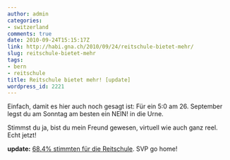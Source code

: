 ```yaml
---
author: admin
categories:
- switzerland
comments: true
date: 2010-09-24T15:15:17Z
link: http://habi.gna.ch/2010/09/24/reitschule-bietet-mehr/
slug: reitschule-bietet-mehr
tags:
- bern
- reitschule
title: Reitschule bietet mehr! [update]
wordpress_id: 2221
---
```


Einfach, damit es hier auch noch gesagt ist: Für ein 5:0 am 26. September legst du am Sonntag am besten ein NEIN! in die Urne.





Stimmst du ja, bist du mein Freund gewesen, virtuell wie auch ganz reel. Echt jetzt!

**update:** [68.4% stimmten für die Reitschule](http://www.bern.ch/stadtverwaltung/stadtkanzlei/abstimmungen/resultate_260910/). SVP go home!
